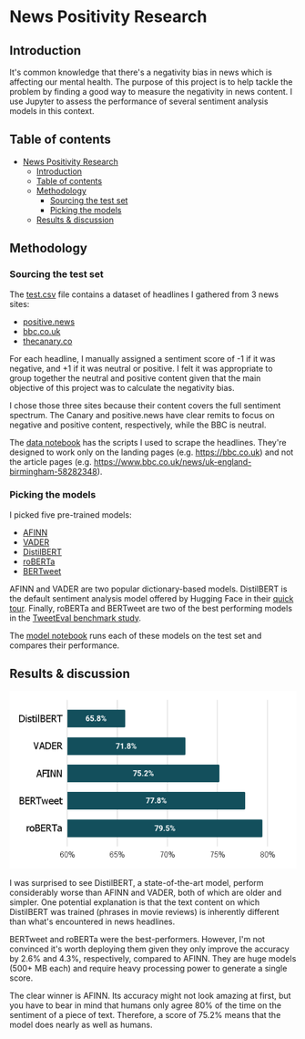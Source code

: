 # News Positivity Research

## Introduction

It's common knowledge that there's a negativity bias in news which is affecting our mental health. The purpose of this project is to help tackle the problem by finding a good way to measure the negativity in news content. I use Jupyter to assess the performance of several sentiment analysis models in this context.

## Table of contents
- [News Positivity Research](#news-positivity-research)
  - [Introduction](#introduction)
  - [Table of contents](#table-of-contents)
  - [Methodology](#methodology)
    - [Sourcing the test set](#sourcing-the-test-set)
    - [Picking the models](#picking-the-models)
  - [Results & discussion](#results--discussion)

## Methodology

### Sourcing the test set

The [test.csv](./test.csv) file contains a dataset of headlines I gathered from 3 news sites:
- [positive.news](https://positive.news)
- [bbc.co.uk](https://bbc.co.uk)
- [thecanary.co](https://thecanary.co)

For each headline, I manually assigned a sentiment score of -1 if it was negative, and +1 if it was neutral or positive. I felt it was appropriate to group together the neutral and positive content given that the main objective of this project was to calculate the negativity bias.

I chose those three sites because their content covers the full sentiment spectrum. The Canary and positive.news have clear remits to focus on negative and positive content, respectively, while the BBC is neutral. 

The [data notebook](./data.ipynb) has the scripts I used to scrape the headlines. They're designed to work only on the landing pages (e.g. https://bbc.co.uk) and not the article pages (e.g. https://www.bbc.co.uk/news/uk-england-birmingham-58282348). 

### Picking the models

I picked five pre-trained models:
- [AFINN](https://github.com/fnielsen/afinn)
- [VADER](https://github.com/cjhutto/vaderSentiment)
- [DistilBERT](https://huggingface.co/distilbert-base-uncased-finetuned-sst-2-english)
- [roBERTa](https://huggingface.co/cardiffnlp/twitter-roberta-base-sentiment)
- [BERTweet](https://huggingface.co/cardiffnlp/bertweet-base-sentiment)

AFINN and VADER are two popular dictionary-based models. DistilBERT is the default sentiment analysis model offered by Hugging Face in their [quick tour](https://huggingface.co/transformers/quicktour.html). Finally, roBERTa and BERTweet are two of the best performing models in the [TweetEval benchmark study](https://arxiv.org/pdf/2010.12421.pdf).

The [model notebook](./model.ipynb) runs each of these models on the test set and compares their performance.

## Results & discussion

![results chart](results_chart.png)

I was surprised to see DistilBERT, a state-of-the-art model, perform considerably worse than AFINN and VADER, both of which are older and simpler. One potential explanation is that the text content on which DistilBERT was trained (phrases in movie reviews) is inherently different than what's encountered in news headlines. 

BERTweet and roBERTa were the best-performers. However, I'm not convinced it's worth deploying them given they only improve the accuracy by 2.6% and 4.3%, respectively, compared to AFINN. They are huge models (500+ MB each) and require heavy processing power to generate a single score.

The clear winner is AFINN. Its accuracy might not look amazing at first, but you have to bear in mind that humans only agree 80% of the time on the sentiment of a piece of text. Therefore, a score of 75.2% means that the model does nearly as well as humans.